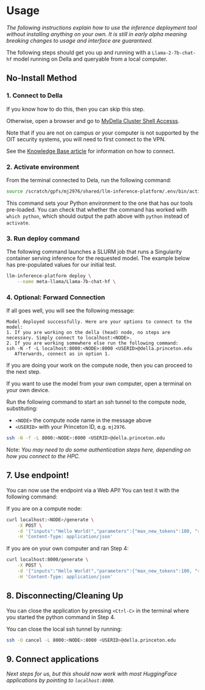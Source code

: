 # Usage

_The following instructions explain how to use the inference deployment tool without installing anything on your own._
_It is still in early alpha meaning breaking changes to usage and interface are guaranteed._

The following steps should get you up and running with a `Llama-2-7b-chat-hf`
model running on Della and queryable from a local computer.

## No-Install Method

### 1. Connect to Della

If you know how to do this, then you can skip this step.

Otherwise, open a browser and go to [MyDella Cluster Shell Accesss](https://mydella.princeton.edu/pun/sys/shell/ssh/della8).

Note that if you are not on campus or your computer is not supported by the OIT security systems, you will need to first connect to the VPN.

See the [Knowledge Base article](https://princeton.service-now.com/service?id=kb_article&table=kb_knowledge&sys_id=ce2a27064f9ca20018ddd48e5210c745) for information on how to connect.


### 2. Activate environment

From the terminal connected to Dela, run the following command:

```bash
source /scratch/gpfs/mj2976/shared/llm-inference-platform/.env/bin/activate
```

This command sets your Python environment to the one that has our tools pre-loaded.
You can check that whether the command has worked with `which python`, which should output the path above with `python` instead of `activate`.


### 3. Run deploy command

The following command launches a SLURM job that runs a Singularity container serving inference for the requested model.
The example below has pre-populated values for our initial test.

```bash
llm-inference-platform deploy \
    --name meta-llama/Llama-7b-chat-hf \
```


### 4. Optional: Forward Connection

If all goes well, you will see the following message:

```
Model deployed successfully. Here are your options to connect to the model:
1. If you are working on the della (head) node, no steps are necessary. Simply connect to localhost:<NODE>.
2. If you are working somewhere else run the following command:
ssh -N -f -L localhost:8000:<NODE>:8000 <USERID>@della.princeton.edu
   Afterwards, connect as in option 1.
```



If you are doing your work on the compute node, then you can proceed to the next step.

If you want to use the model from your own computer, open a terminal on your own device.

Run the following command to start an ssh tunnel to the compute node, substituting:

- `<NODE>` the compute node name in the message above
- `<USERID>` with your Princeton ID, e.g. `mj2976`.

```bash
ssh -N -f -L 8000:<NODE>:8000 <USERID>@della.princeton.edu
```

Note: _You may need to do some authentication steps here, depending on how you
connect to the HPC._

## 7. Use endpoint!

You can now use the endpoint via a Web API!
You can test it with the following command:

If you are on a compute node:

```bash
curl localhost:<NODE>/generate \
    -X POST \
    -d '{"inputs":"Hello World!","parameters":{"max_new_tokens":100, "repetition_penalty":2.5}}' \
    -H 'Content-Type: application/json'
```

If you are on your own computer and ran Step 4:

```bash
curl localhost:8000/generate \
    -X POST \
    -d '{"inputs":"Hello World!","parameters":{"max_new_tokens":100, "repetition_penalty":2.5}}' \
    -H 'Content-Type: application/json'
```


## 8. Disconnecting/Cleaning Up

You can close the application by pressing `<Ctrl-C>` in the terminal where you
started the python command in Step 4.

You can close the local ssh tunnel by running:

```bash
ssh -O cancel -L 8000:<NODE>:8000 <USERID>@della.princeton.edu
```

## 9. Connect applications

_Next steps for us, but this should now work with most HuggingFace applications
by pointing to `localhost:8000`._
